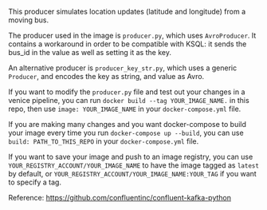 This producer simulates location updates (latitude and longitude) from a moving bus.

The producer used in the image is `producer.py`, which uses `AvroProducer`. It contains a workaround in order to be compatible with KSQL: it sends the bus_id in the value as well as setting it as the key. 

An alternative producer is `producer_key_str.py`, which uses a generic `Producer`, and encodes the key as string, and value as Avro.

If you want to modify the `producer.py` file and test out your changes in a venice pipeline, you can run `docker build --tag YOUR_IMAGE_NAME.` in this repo, then use `image: YOUR_IMAGE_NAME` in your `docker-compose.yml` file.

If you are making many changes and you want docker-compose to build your image every time you run `docker-compose up --build`, you can use `build: PATH_TO_THIS_REPO` in your `docker-compose.yml` file.

If you want to save your image and push to an image registry, you can use `YOUR_REGISTRY_ACCOUNT/YOUR_IMAGE_NAME` to have the image tagged as `latest` by default, or `YOUR_REGISTRY_ACCOUNT/YOUR_IMAGE_NAME:YOUR_TAG` if you want to specify a tag.

Reference: https://github.com/confluentinc/confluent-kafka-python